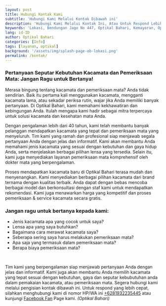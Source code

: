 ```yaml
---
layout: post
title: Hubungi Kontak Kami
subtitle: 'Hubungi Kami Melalui Kontak Dibawah ini'
description: 'Hubungi Kami Melalui Kontak Ini, Atau Untuk Respond Lebih Cepat, Silahkan Menghubungi Kami Melalui WhatsApp Kami'
keywords: 'Lokasi, Bendungan Jago No 447, Optikal Bahari, Kemayoran, Optikal, Optik, Kacamata, Gratis'
lang: id-ID
author: Optikal Bahari
categories: [Info]
tags: [layanan, optikal]
background: '/assets/img/splash-page-ob-lokasi.png'
permalink: /kontak/
---
```


<h3>Pertanyaan Seputar Kebutuhan Kacamata dan Pemeriksaan Mata: Jangan Ragu untuk Bertanya!</h3>

<p>
  Merasa bingung tentang kacamata dan pemeriksaan mata? Anda tidak sendirian. Baik itu pertama kali menggunakan kacamata, mengganti kacamata lama, atau sekadar periksa rutin, wajar jika Anda memiliki banyak pertanyaan. Di Optikal Bahari, kami memahami kekhawatiran dan kebingungan Anda. Itulah mengapa kami hadir sebagai mitra terpercaya untuk solusi kacamata dan kesehatan mata Anda.
</p>
<p>
  Dengan pengalaman lebih dari 40 tahun, kami telah membantu banyak pelanggan mendapatkan kacamata yang tepat dan pemeriksaan mata yang menyeluruh. Tim kami yang ramah dan profesional siap menjawab segala pertanyaan Anda dengan jelas dan informatif. Kami akan membantu Anda memahami jenis kacamata yang sesuai dengan kebutuhan dan gaya hidup Anda, serta menjelaskan berbagai pilihan lensa yang tersedia. Selain itu, kami juga menyediakan layanan pemeriksaan mata komprehensif oleh dokter mata yang berpengalaman.
</p>
<p>
Proses mendapatkan kacamata baru di Optikal Bahari terasa mudah dan menyenangkan. Kami menyediakan berbagai pilihan kacamata dari brand ternama dengan kualitas terbaik. Anda dapat dengan bebas mencoba berbagai model dan berkonsultasi dengan staf kami untuk mendapatkan rekomendasi. Kami juga menawarkan harga yang kompetitif dan proses pemeriksaan & service kacamata secara gratis.
</p>

<h3>Jangan ragu untuk bertanya kepada kami:</h3>

<ul>
  <li>Jenis kacamata apa yang cocok untuk saya?</li>
  <li>Lensa apa yang saya butuhkan?</li>
  <li>Bagaimana cara merawat kacamata saya?</li>
  <li>Seberapa sering saya harus melakukan pemeriksaan mata?</li>
  <li>Apa saja yang termasuk dalam pemeriksaan mata?</li>
  <li>Berapa biaya pemeriksaan mata?</li>
</ul>

<script charset="utf-8" type="text/javascript" src="//js.hsforms.net/forms/embed/v2.js"></script>
<script>
  hbspt.forms.create({
    region: "na1",
    portalId: "45299584",
    formId: "dd1ec443-6b6b-41ea-afa8-d200972642c1"
  });
</script>
<br />
<p>
  Tim kami yang berpengalaman siap menjawab pertanyaan Anda dengan jelas dan informatif. Kami juga akan membantu Anda memilih kacamata yang tepat sesuai dengan kebutuhan, gaya dan seputar kebubutuhan anda dalam pemakaian kacamata, atau pemeriksaan mata. Segera hubungi kami melalui pengisian kontak dibawah ini. Untuk respond yang lebih cepat, silahkan menghubungi kami di nomor HP/WA ini <a href="https://api.whatsapp.com/send?phone=6281932235445&text=Hallo%2C+saya+butuh+informasi+lebih+lanjut+mengenai+Optikal+Bahari" id="WhatsAppClick" class="WhatsAppCall" title="Call WhatsApp">+6281932235445</a> atau kunjungi <a href="https://www.facebook.com/optikalbahari" id="FBClick" title="Facebook Page Optikal Bahari" class="FacebookPage">Facebook Fan</a> Page kami. <em>(Optikal Bahari)</em>
</p>
